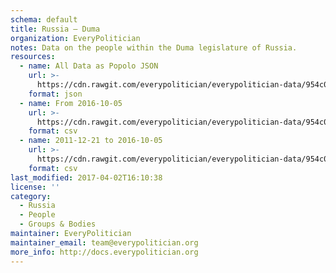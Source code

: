 ```yaml
---
schema: default
title: Russia — Duma
organization: EveryPolitician
notes: Data on the people within the Duma legislature of Russia.
resources:
  - name: All Data as Popolo JSON
    url: >-
      https://cdn.rawgit.com/everypolitician/everypolitician-data/954c0b9a56f85155f75639bb31d501b2d54f3984/data/Russia/Duma/ep-popolo-v1.0.json
    format: json
  - name: From 2016-10-05
    url: >-
      https://cdn.rawgit.com/everypolitician/everypolitician-data/954c0b9a56f85155f75639bb31d501b2d54f3984/data/Russia/Duma/term-7.csv
    format: csv
  - name: 2011-12-21 to 2016-10-05
    url: >-
      https://cdn.rawgit.com/everypolitician/everypolitician-data/954c0b9a56f85155f75639bb31d501b2d54f3984/data/Russia/Duma/term-6.csv
    format: csv
last_modified: 2017-04-02T16:10:38
license: ''
category:
  - Russia
  - People
  - Groups & Bodies
maintainer: EveryPolitician
maintainer_email: team@everypolitician.org
more_info: http://docs.everypolitician.org
---
```

